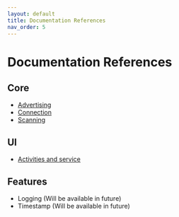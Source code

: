 ```yaml
---
layout: default
title: Documentation References
nav_order: 5
---
```

# Documentation References

## Core
* [Advertising](./core/advertising.md)
* [Connection](./core/connection.md)
* [Scanning](./core/scanning.md)

## UI
* [Activities and service](./ui/bless-ui.md)

## Features
* Logging (Will be available in future)
* Timestamp (Will be available in future)

<!---
* [Logging](./aconno/logging.md)
* [Timestamp Synchronization](./aconno/timestamp-sync.md)
--->
